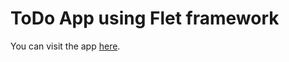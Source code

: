 # ToDo App using Flet framework

You can visit the app [here](https://todo-app-flet.k1lgor.repl.co/#/).
